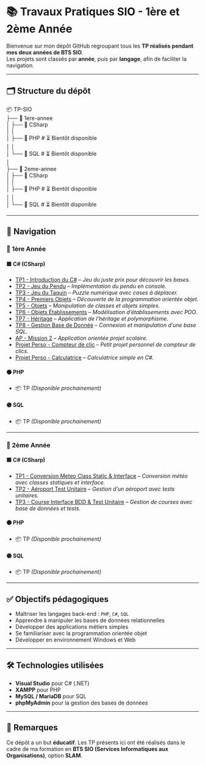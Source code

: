 # 📚 Travaux Pratiques SIO - 1ère et 2ème Année

Bienvenue sur mon dépôt GitHub regroupant tous les **TP réalisés pendant mes deux années de BTS SIO**.  
Les projets sont classés par **année**, puis par **langage**, afin de faciliter la navigation.

---

## 🗂️ Structure du dépôt

📦 TP-SIO  
├── 📁 1ere-annee  
│   ├── 📁 CSharp  
│   │      
│   ├── 📁 PHP # ⏳ Bientôt disponible  
│   │              
│   └── 📁 SQL # ⏳ Bientôt disponible  
│                       
├── 📁 2eme-annee  
│   ├── 📁 CSharp  
│   │               
│   ├── 📁 PHP  # ⏳ Bientôt disponible  
│   │       
│   └── 📁 SQL  # ⏳ Bientôt disponible  

---

## 🧭 Navigation

### 🔹 1ère Année

#### 🟦 C# (CSharp)  
- [TP1 - Introduction du C#](./1ere-annee/C#/JustePrix/) – *Jeu du juste prix pour découvrir les bases.*  
- [TP2 - Jeu du Pendu](./1ere-annee/C#/Jeu%20du%20pendu/) – *Implémentation du pendu en console.*  
- [TP3 - Jeu du Taquin](./1ere-annee/C#/Jeu%20du%20taquin/) – *Puzzle numérique avec cases à déplacer.*  
- [TP4 - Premiers Objets](./1ere-annee/C#/PremierPOO/) – *Découverte de la programmation orientée objet.*  
- [TP5 - Objets](./1ere-annee/C#/TP2%20poo/) – *Manipulation de classes et objets simples.*  
- [TP6 - Objets Établissements](./1ere-annee/C#/Etablissment/) – *Modélisation d’établissements avec POO.*  
- [TP7 - Héritage](./1ere-annee/C#/heritage/) – *Application de l’héritage et polymorphisme.*  
- [TP8 - Gestion Base de Donnée](./1ere-annee/C#/GestionBDD/) – *Connexion et manipulation d’une base SQL.*  
- [AP - Mission 2](./1ere-annee/C#/Mission%202/) – *Application orientée projet scolaire.*  
- [Projet Perso - Compteur de clic](./1ere-annee/C#/CompteurClic/) – *Petit projet personnel de compteur de clics.*  
- [Projet Perso - Calculatrice](./1ere-annee/C#/Calculatrice/) – *Calculatrice simple en C#.*

#### 🟠 PHP
- 📦 TP *(Disponible prochainement)*

#### 🟣 SQL
- 📦 TP *(Disponible prochainement)*

---

### 🔹 2ème Année

#### 🟦 C# (CSharp)  
- [TP1 - Conversion Meteo Class Static & Interface](./2eme-annee/C#/ConversionMeteo/) – *Conversion météo avec classes statiques et interface.*  
- [TP2 - Aéroport Test Unitaire](./2eme-annee/CSharp/Aeroport/) – *Gestion d’un aéroport avec tests unitaires.*  
- [TP3 - Course Interface BDD & Test Unitaire](./2eme-annee/CSharp/Aeroport/) – *Gestion de courses avec base de données et tests.*

#### 🟠 PHP
- 📦 TP *(Disponible prochainement)*

#### 🟣 SQL
- 📦 TP *(Disponible prochainement)*

---

## ✅ Objectifs pédagogiques

- Maîtriser les langages back-end : `PHP`, `C#`, `SQL`  
- Apprendre à manipuler les bases de données relationnelles  
- Développer des applications métiers simples  
- Se familiariser avec la programmation orientée objet  
- Développer en environnement Windows et Web

---

## 🛠️ Technologies utilisées

- **Visual Studio** pour C# (.NET)  
- **XAMPP** pour PHP  
- **MySQL / MariaDB** pour SQL  
- **phpMyAdmin** pour la gestion des bases de données

---

## 📌 Remarques

Ce dépôt a un but **éducatif**. Les TP présents ici ont été réalisés dans le cadre de ma formation en **BTS SIO (Services Informatiques aux Organisations)**, option **SLAM**.
